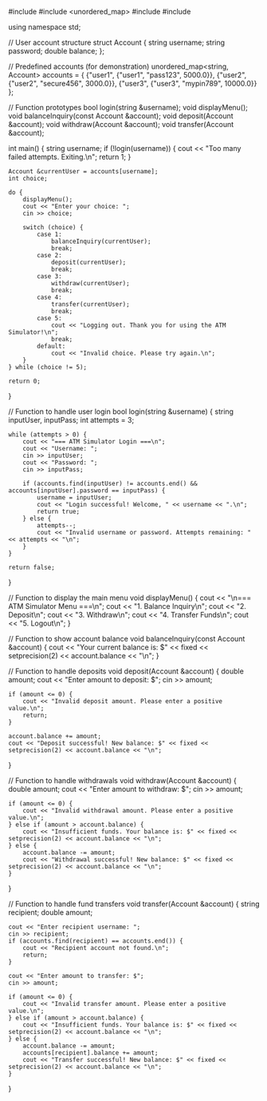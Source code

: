 #include <iostream>
#include <unordered_map>
#include <string>
#include <iomanip>

using namespace std;

// User account structure
struct Account {
    string username;
    string password;
    double balance;
};

// Predefined accounts (for demonstration)
unordered_map<string, Account> accounts = {
    {"user1", {"user1", "pass123", 5000.0}},
    {"user2", {"user2", "secure456", 3000.0}},
    {"user3", {"user3", "mypin789", 10000.0}}
};

// Function prototypes
bool login(string &username);
void displayMenu();
void balanceInquiry(const Account &account);
void deposit(Account &account);
void withdraw(Account &account);
void transfer(Account &account);

int main() {
    string username;
    if (!login(username)) {
        cout << "Too many failed attempts. Exiting.\n";
        return 1;
    }

    Account &currentUser = accounts[username];
    int choice;

    do {
        displayMenu();
        cout << "Enter your choice: ";
        cin >> choice;

        switch (choice) {
            case 1:
                balanceInquiry(currentUser);
                break;
            case 2:
                deposit(currentUser);
                break;
            case 3:
                withdraw(currentUser);
                break;
            case 4:
                transfer(currentUser);
                break;
            case 5:
                cout << "Logging out. Thank you for using the ATM Simulator!\n";
                break;
            default:
                cout << "Invalid choice. Please try again.\n";
        }
    } while (choice != 5);

    return 0;
}

// Function to handle user login
bool login(string &username) {
    string inputUser, inputPass;
    int attempts = 3;

    while (attempts > 0) {
        cout << "=== ATM Simulator Login ===\n";
        cout << "Username: ";
        cin >> inputUser;
        cout << "Password: ";
        cin >> inputPass;

        if (accounts.find(inputUser) != accounts.end() && accounts[inputUser].password == inputPass) {
            username = inputUser;
            cout << "Login successful! Welcome, " << username << ".\n";
            return true;
        } else {
            attempts--;
            cout << "Invalid username or password. Attempts remaining: " << attempts << "\n";
        }
    }

    return false;
}

// Function to display the main menu
void displayMenu() {
    cout << "\n=== ATM Simulator Menu ===\n";
    cout << "1. Balance Inquiry\n";
    cout << "2. Deposit\n";
    cout << "3. Withdraw\n";
    cout << "4. Transfer Funds\n";
    cout << "5. Logout\n";
}

// Function to show account balance
void balanceInquiry(const Account &account) {
    cout << "Your current balance is: $" << fixed << setprecision(2) << account.balance << "\n";
}

// Function to handle deposits
void deposit(Account &account) {
    double amount;
    cout << "Enter amount to deposit: $";
    cin >> amount;

    if (amount <= 0) {
        cout << "Invalid deposit amount. Please enter a positive value.\n";
        return;
    }

    account.balance += amount;
    cout << "Deposit successful! New balance: $" << fixed << setprecision(2) << account.balance << "\n";
}

// Function to handle withdrawals
void withdraw(Account &account) {
    double amount;
    cout << "Enter amount to withdraw: $";
    cin >> amount;

    if (amount <= 0) {
        cout << "Invalid withdrawal amount. Please enter a positive value.\n";
    } else if (amount > account.balance) {
        cout << "Insufficient funds. Your balance is: $" << fixed << setprecision(2) << account.balance << "\n";
    } else {
        account.balance -= amount;
        cout << "Withdrawal successful! New balance: $" << fixed << setprecision(2) << account.balance << "\n";
    }
}

// Function to handle fund transfers
void transfer(Account &account) {
    string recipient;
    double amount;

    cout << "Enter recipient username: ";
    cin >> recipient;
    if (accounts.find(recipient) == accounts.end()) {
        cout << "Recipient account not found.\n";
        return;
    }

    cout << "Enter amount to transfer: $";
    cin >> amount;

    if (amount <= 0) {
        cout << "Invalid transfer amount. Please enter a positive value.\n";
    } else if (amount > account.balance) {
        cout << "Insufficient funds. Your balance is: $" << fixed << setprecision(2) << account.balance << "\n";
    } else {
        account.balance -= amount;
        accounts[recipient].balance += amount;
        cout << "Transfer successful! New balance: $" << fixed << setprecision(2) << account.balance << "\n";
    }
}
